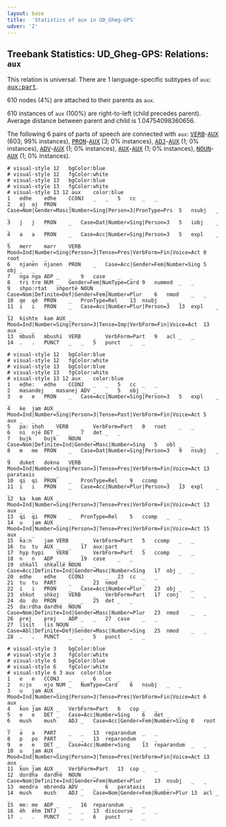 ```yaml
---
layout: base
title:  'Statistics of aux in UD_Gheg-GPS'
udver: '2'
---
```


## Treebank Statistics: UD_Gheg-GPS: Relations: `aux`

This relation is universal.
There are 1 language-specific subtypes of `aux`: <tt><a href="aln_gps-dep-aux-part.html">aux:part</a></tt>.

610 nodes (4%) are attached to their parents as `aux`.

610 instances of `aux` (100%) are right-to-left (child precedes parent).
Average distance between parent and child is 1.04754098360656.

The following 6 pairs of parts of speech are connected with `aux`: <tt><a href="aln_gps-pos-VERB.html">VERB</a></tt>-<tt><a href="aln_gps-pos-AUX.html">AUX</a></tt> (603; 99% instances), <tt><a href="aln_gps-pos-PRON.html">PRON</a></tt>-<tt><a href="aln_gps-pos-AUX.html">AUX</a></tt> (3; 0% instances), <tt><a href="aln_gps-pos-ADJ.html">ADJ</a></tt>-<tt><a href="aln_gps-pos-AUX.html">AUX</a></tt> (1; 0% instances), <tt><a href="aln_gps-pos-ADV.html">ADV</a></tt>-<tt><a href="aln_gps-pos-AUX.html">AUX</a></tt> (1; 0% instances), <tt><a href="aln_gps-pos-AUX.html">AUX</a></tt>-<tt><a href="aln_gps-pos-AUX.html">AUX</a></tt> (1; 0% instances), <tt><a href="aln_gps-pos-NOUN.html">NOUN</a></tt>-<tt><a href="aln_gps-pos-AUX.html">AUX</a></tt> (1; 0% instances).


~~~ conllu
# visual-style 12	bgColor:blue
# visual-style 12	fgColor:white
# visual-style 13	bgColor:blue
# visual-style 13	fgColor:white
# visual-style 13 12 aux	color:blue
1	edhe	edhe	CCONJ	_	_	5	cc	_	_
2	aj	aj	PRON	_	Case=Nom|Gender=Masc|Number=Sing|Person=3|PronType=Prs	5	nsubj	_	_
3	j	j	PRON	_	Case=Dat|Number=Sing|Person=3	5	iobj	_	_
4	a	a	PRON	_	Case=Acc|Number=Sing|Person=3	5	expl	_	_
5	merr	marr	VERB	_	Mood=Ind|Number=Sing|Person=3|Tense=Pres|VerbForm=Fin|Voice=Act	0	root	_	_
6	njanen	njanen	PRON	_	Case=Acc|Gender=Fem|Number=Sing	5	obj	_	_
7	nga	nga	ADP	_	_	9	case	_	_
8	tri	tre	NUM	_	Gender=Fem|NumType=Card	9	nummod	_	_
9	shpo:rtat	shportë	NOUN	_	Case=Nom|Definite=Def|Gender=Fem|Number=Plur	6	nmod	_	_
10	qe	që	PRON	_	PronType=Rel	13	nsubj	_	_
11	i	i	PRON	_	Case=Acc|Number=Plur|Person=3	13	expl	_	_
12	kishte	kam	AUX	_	Mood=Ind|Number=Sing|Person=3|Tense=Imp|VerbForm=Fin|Voice=Act	13	aux	_	_
13	mbush	mbushi	VERB	_	VerbForm=Part	9	acl	_	_
14	.	.	PUNCT	_	_	5	punct	_	_

~~~


~~~ conllu
# visual-style 12	bgColor:blue
# visual-style 12	fgColor:white
# visual-style 13	bgColor:blue
# visual-style 13	fgColor:white
# visual-style 13 12 aux	color:blue
1	edhe:	edhe	CCONJ	_	_	5	cc	_	_
2	masandej	masanej	ADV	_	_	5	obj	_	_
3	e	e	PRON	_	Case=Acc|Number=Sing|Person=3	5	expl	_	_
4	ke	jam	AUX	_	Mood=Ind|Number=Sing|Person=3|Tense=Past|VerbForm=Fin|Voice=Act	5	aux	_	_
5	pa:	shoh	VERB	_	VerbForm=Part	0	root	_	_
6	ni	një	DET	_	_	7	det	_	_
7	bujk	bujk	NOUN	_	Case=Nom|Definite=Ind|Gender=Masc|Number=Sing	5	obl	_	_
8	m	me	PRON	_	Case=Dat|Number=Sing|Person=3	9	nsubj	_	_
9	duket	dokna	VERB	_	Mood=Ind|Number=Sing|Person=3|Tense=Pres|VerbForm=Fin|Voice=Act	13	parataxis	_	_
10	qi	qi	PRON	_	PronType=Rel	9	ccomp	_	_
11	i	i	PRON	_	Case=Acc|Number=Plur|Person=3	13	expl	_	_
12	ka	kam	AUX	_	Mood=Ind|Number=Sing|Person=3|Tense=Pres|VerbForm=Fin|Voice=Act	13	aux	_	_
13	qi	qi	PRON	_	PronType=Rel	5	ccomp	_	_
14	u	jam	AUX	_	Mood=Ind|Number=Sing|Person=3|Tense=Pres|VerbForm=Fin|Voice=Act	15	aux	_	_
15	ka:n	jam	VERB	_	VerbForm=Part	5	ccomp	_	_
16	tu	tu	AUX	_	_	17	aux:part	_	_
17	hyp	hypi	VERB	_	VerbForm=Part	5	ccomp	_	_
18	n	n	ADP	_	_	19	case	_	_
19	shkall	shkallë	NOUN	_	Case=Acc|Definite=Ind|Gender=Masc|Number=Sing	17	obj	_	_
20	edhe	edhe	CCONJ	_	_	23	cc	_	_
21	tu	tu	PART	_	_	23	nmod	_	_
22	i	i	PRON	_	Case=Acc|Number=Plur	23	obj	_	_
23	shkut	shkoj	VERB	_	VerbForm=Part	17	conj	_	_
24	do	do	PRON	_	_	25	det	_	_
25	da:rdha	dardhë	NOUN	_	Case=Nom|Definite=Ind|Gender=Masc|Number=Plur	23	nmod	_	_
26	prej	prej	ADP	_	_	27	case	_	_
27	lisit	lis	NOUN	_	Case=Abl|Definite=Def|Gender=Masc|Number=Sing	25	nmod	_	_
28	.	.	PUNCT	_	_	5	punct	_	_

~~~


~~~ conllu
# visual-style 3	bgColor:blue
# visual-style 3	fgColor:white
# visual-style 6	bgColor:blue
# visual-style 6	fgColor:white
# visual-style 6 3 aux	color:blue
1	e	e	CCONJ	_	_	6	cc	_	_
2	n:jo	njo	NUM	_	NumType=Card	6	nsubj	_	_
3	u	jam	AUX	_	Mood=Ind|Number=Sing|Person=3|Tense=Pres|VerbForm=Fin|Voice=Act	6	aux	_	_
4	kon	jam	AUX	_	VerbForm=Part	6	cop	_	_
5	e	e	DET	_	Case=Acc|Number=Sing	6	det	_	_
6	mush	mush	ADJ	_	Case=Acc|Gender=Fem|Number=Sing	0	root	_	_
7	a	a	PART	_	_	13	reparandum	_	_
8	p	po	PART	_	_	13	reparandum	_	_
9	e	e	DET	_	Case=Acc|Number=Sing	13	reparandum	_	_
10	u	jam	AUX	_	Mood=Ind|Number=Sing|Person=3|Tense=Pres|VerbForm=Fin|Voice=Act	13	aux	_	_
11	kon	jam	AUX	_	VerbForm=Part	13	cop	_	_
12	dordha	dardhë	NOUN	_	Case=Nom|Definite=Ind|Gender=Fem|Number=Plur	13	nsubj	_	_
13	mendra	mbrenda	ADV	_	_	6	parataxis	_	_
14	mush	mush	ADJ	_	Case=Nom|Gender=Fem|Number=Plur	13	acl	_	_
15	me:	me	ADP	_	_	16	reparandum	_	_
16	ëh	ëhm	INTJ	_	_	13	discourse	_	_
17	.	.	PUNCT	_	_	6	punct	_	_

~~~


